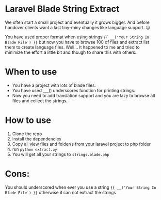 # Laravel Blade String Extract

We often start a small project and eventually it grows bigger.
And before handover clients want a last tiny-miny changes like language support. 😐

You have used proper format when using strings ```{{ __('Your String In Blade File') }}```
but now you have to browse 100 of files and extract list them to create language files.
Well... It happened to me and tried to minimize the effort a little bit and though to share this with others.

# When to use
- You have a project with lots of blade files.
- You have used ___() underscores function for printing strings.
- Now you need to add translation support and you are lazy to browse all files and collect the strings.

# How to use
1. Clone the repo
2. Install the dependencies
3. Copy all view files and folder/s from your laravel project to php folder
4. run `python extract.py`
5. You will get all your strings to `strings.blade.php`

# Cons:
You should underscored when ever you use a string  ```{{ __('Your String In Blade File') }}```
otherwise it can not extract the strings

